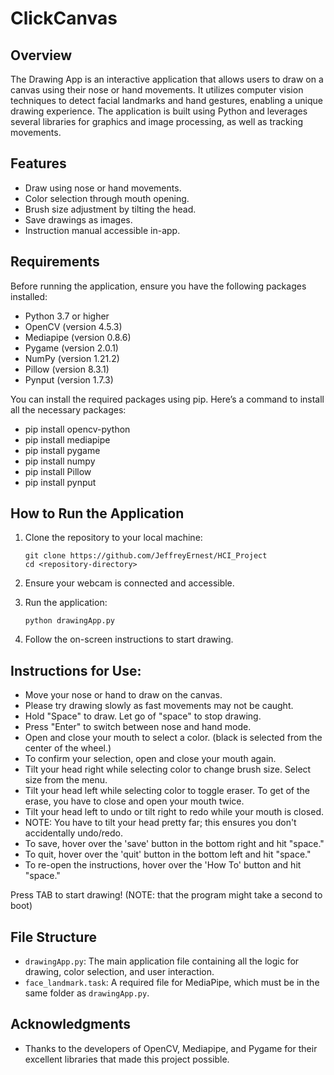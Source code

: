 # ClickCanvas

## Overview
The Drawing App is an interactive application that allows users to draw on a canvas using their nose or hand movements. It utilizes computer vision techniques to detect facial landmarks and hand gestures, enabling a unique drawing experience. The application is built using Python and leverages several libraries for graphics and image processing, as well as tracking movements. 

## Features
- Draw using nose or hand movements.
- Color selection through mouth opening.
- Brush size adjustment by tilting the head.
- Save drawings as images.
- Instruction manual accessible in-app.

## Requirements
Before running the application, ensure you have the following packages installed:

- Python 3.7 or higher
- OpenCV (version 4.5.3)
- Mediapipe (version 0.8.6)
- Pygame (version 2.0.1)
- NumPy (version 1.21.2)
- Pillow (version 8.3.1)
- Pynput (version 1.7.3)

You can install the required packages using pip. Here’s a command to install all the necessary packages:
- pip install opencv-python
- pip install mediapipe
- pip install pygame
- pip install numpy
- pip install Pillow
- pip install pynput


## How to Run the Application
1. Clone the repository to your local machine:
   ```
   git clone https://github.com/JeffreyErnest/HCI_Project
   cd <repository-directory>
   ```

2. Ensure your webcam is connected and accessible.

3. Run the application:
   ```
   python drawingApp.py
   ```

4. Follow the on-screen instructions to start drawing.

## Instructions for Use:
- Move your nose or hand to draw on the canvas.
-    Please try drawing slowly as fast movements may not be caught.
- Hold "Space" to draw. Let go of "space" to stop drawing.
- Press "Enter" to switch between nose and hand mode.
- Open and close your mouth to select a color. (black is selected from the center of the wheel.)
-    To confirm your selection, open and close your mouth again.
-    Tilt your head right while selecting color to change brush size. Select size from the menu.
-    Tilt your head left while selecting color to toggle eraser. To get of the erase, you have to close and open your mouth twice.
- Tilt your head left to undo or tilt right to redo while your mouth is closed.
-    NOTE: You have to tilt your head pretty far; this ensures you don't accidentally undo/redo.
- To save, hover over the 'save' button in the bottom right and hit "space."
- To quit, hover over the 'quit' button in the bottom left and hit "space."
- To re-open the instructions, hover over the 'How To' button and hit "space."

Press TAB to start drawing! (NOTE: that the program might take a second to boot)

## File Structure
- `drawingApp.py`: The main application file containing all the logic for drawing, color selection, and user interaction.
- `face_landmark.task`: A required file for MediaPipe, which must be in the same folder as `drawingApp.py`.

## Acknowledgments
- Thanks to the developers of OpenCV, Mediapipe, and Pygame for their excellent libraries that made this project possible.
